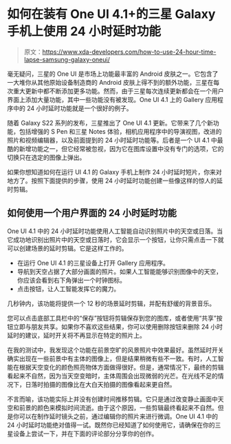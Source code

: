 # 如何在装有 One UI 4.1+的三星 Galaxy 手机上使用 24 小时延时功能

> 原文：<https://www.xda-developers.com/how-to-use-24-hour-time-lapse-samsung-galaxy-oneui/>

毫无疑问，三星的 One UI 是市场上功能最丰富的 Android 皮肤之一。它包含了一大堆你从其他原始设备制造商的 Android 皮肤上得不到的额外功能，三星在每次重大更新中都不断添加更多功能。然而，由于三星每次连续更新都会在一个用户界面上添加大量功能，其中一些功能没有被发现。One UI 4.1 上的 Gallery 应用程序中的 24 小时延时功能就是一个很好的例子。

随着 Galaxy S22 系列的发布，三星推出了 One UI 4.1 更新。它带来了几个新功能，包括增强的 S Pen 和三星 Notes 体验，相机应用程序中的导演视图，改进的照片和视频编辑器，以及前面提到的 24 小时延时功能等。后者是一个 UI 4.1 中最酷的新增功能之一，但它经常被忽视，因为它在图库设置中没有专门的选项，它的切换只在选定的图像上弹出。

如果你想知道如何在运行 UI 4.1 的 Galaxy 手机上制作 24 小时延时短片，你来对地方了。按照下面提供的步骤，使用 24 小时延时功能创建一些像这样的惊人的延时剪辑。

## 如何使用一个用户界面的 24 小时延时功能

One UI 4.1 中的 24 小时延时功能使用人工智能自动识别照片中的天空或日落。当它成功地识别出照片中的天空或日落时，它会显示一个按钮，让你只需点击一下就可以创建场景的延时剪辑。它是这样工作的。

*   在运行 One UI 4.1 的三星设备上打开 Gallery 应用程序。
*   导航到天空占据了大部分画面的照片。如果人工智能能够识别图像中的天空，你应该会看到右下角弹出一个时钟图标。
*   点击按钮，让人工智能发挥它的魔力。

几秒钟内，该功能将提供一个 12 秒的场景延时剪辑，并配有舒缓的背景音乐。

您可以点击底部工具栏中的“保存”按钮将剪辑保存到您的图库，或者使用“共享”按钮立即与朋友共享。如果你不喜欢这些结果，你可以使用删除按钮来删除 24 小时延时的建议，延时开关将不再显示在特定的照片上。

在我的测试中，我发现这个功能在前景空旷的风景照片中效果最好。虽然延时开关确实出现在一些前景中有主体的图像上，但是结果稍微有些不一致。有时，人工智能在根据天空变化的颜色照亮物体方面做得很好。但是，通常情况下，最终的剪辑看起来不自然，因为当天空变暗时，主体周围会出现微弱的光芒。在光线不足的情况下，日落时拍摄的图像比在大白天拍摄的图像看起来更自然。

不言而喻，该功能实际上并没有创建时间推移剪辑。它只是通过改变静止画面中天空和前景的颜色来模拟时间流逝。由于这个原因，一些剪辑最终看起来不自然。但是你可以在制作延时镜头之前，通过编辑你的照片来进行微调。One UI 4.1 中的 24 小时延时功能绝对值得一试。既然你已经知道了如何使用它，请确保在你的三星设备上尝试一下，并在下面的评论部分分享你的创作。